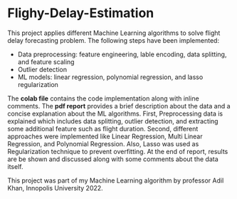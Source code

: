 # Flighy-Delay-Estimation
This project applies different Machine Learning algorithms to solve flight delay forecasting problem. The following steps have been implemented:
- Data preprocessing: feature engineering, lable encoding, data splitting, and feature scaling
- Outlier detection
- ML models: linear regression, polynomial regression, and lasso regularization

The **colab file** contains the code implementation along with inline comments. The **pdf report** provides a brief description about the data and a concise explanation about the ML algorithms. First, Preprocessing data is explained which includes data splitting, outlier detection, and extracting some additional feature such as flight duration. Second, different approaches were implemented like Linear Regression, Multi Linear
Regression, and Polynomial Regression. Also, Lasso was used as Regularization technique to
prevent overfitting. At the end of report, results are be shown and discussed along with some comments
about the data itself.

This project was part of my Machine Learning algorithm by professor Adil Khan, Innopolis University 2022.
